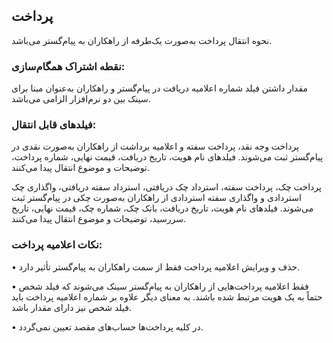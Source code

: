 ## پرداخت

نحوه انتقال پرداخت به‌صورت یک‌طرفه از راهکاران به پیام‌گستر می‌باشد.

### نقطه اشتراک همگام‌سازی:

مقدار داشتن فیلد شماره اعلامیه دریافت در پیام‌گستر و راهکاران به‌عنوان مبنا برای سینک بین دو نرم‌افزار الزامی
می‌باشد.

### فیلدهای قابل انتقال: 

پرداخت وجه نقد، پرداخت سفته و اعلامیه برداشت از راهکاران به‌صورت نقدی در پیام‌گستر ثبت می‌شوند. فیلدهای نام هویت، تاریخ دریافت، قیمت نهایی، شماره پرداخت، توضیحات و موضوع انتقال پیدا می‌کنند.

پرداخت چک، پرداخت سفته، استرداد چک دریافتی، استرداد سفته دریافتی، واگذاری چک استردادی و واگذاری سفته استردادی از راهکاران به‌صورت چکی در پیام‌گستر ثبت می‌شوند. فیلدهای نام هویت، تاریخ دریافت، بانک چک، شماره چک، قیمت نهایی، تاریخ سررسید، توضیحات و موضوع انتقال پیدا می‌کنند.

### نکات اعلامیه پرداخت:

•    حذف و ویرایش اعلامیه پرداخت فقط از سمت راهکاران به پیام‌گستر تأثیر دارد.

•    فقط اعلامیه پرداخت‌هایی از راهکاران به پیام‌گستر سینک می‌شوند که فیلد شخص حتماً به یک هویت مرتبط شده باشند. به معنای دیگر علاوه بر شماره اعلامیه پرداخت باید فیلد شخص نیز دارای مقدار باشد.

•    در کلیه پرداخت‌ها حساب‌های مقصد تعیین نمی‌گردد.
